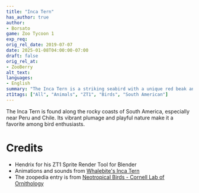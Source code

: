 ```yaml
---
title: "Inca Tern"
has_author: true
author: 
- Borsato
game: Zoo Tycoon 1
exp_req:
orig_rel_date: 2019-07-07
date: 2025-01-08T04:00:00-07:00
draft: false
orig_rel_at: 
- ZooBerry
alt_text: 
languages:
- English
summary: "The Inca Tern is a striking seabird with a unique red beak and white mustache."
zt1tags: ["All", "Animals", "ZT1", "Birds", "South American"]
---
```


The Inca Tern is found along the rocky coasts of South America, especially near Peru and Chile. Its vibrant plumage and playful nature make it a favorite among bird enthusiasts.

# Credits

- Hendrix for his ZT1 Sprite Render Tool for Blender  
- Animations and sounds from [Whalebite's Inca Tern](https://zt2downloadlibrary.fandom.com/wiki/Inca_Tern_(Whalebite))  
- The zoopedia entry is from [Neotropical Birds - Cornell Lab of Ornithology](https://neotropical.birds.cornell.edu/Species-Account/nb/species/incter1/overview)
